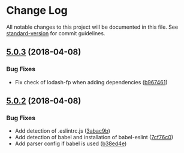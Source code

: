 # Change Log

All notable changes to this project will be documented in this file. See [standard-version](https://github.com/conventional-changelog/standard-version) for commit guidelines.

<a name="5.0.3"></a>
## [5.0.3](https://github.com/cicerono/cicero-eslint-config/compare/v5.0.2...v5.0.3) (2018-04-08)


### Bug Fixes

* Fix check of lodash-fp when adding dependencies ([b967461](https://github.com/cicerono/cicero-eslint-config/commit/b967461))



<a name="5.0.2"></a>
## [5.0.2](https://github.com/cicerono/cicero-eslint-config/compare/v5.0.1...v5.0.2) (2018-04-08)


### Bug Fixes

* Add detection of .eslintrc.js ([3abac9b](https://github.com/cicerono/cicero-eslint-config/commit/3abac9b))
* Add detection of babel and installation of babel-eslint ([7cf76c0](https://github.com/cicerono/cicero-eslint-config/commit/7cf76c0))
* Add parser config if babel is used ([b38ed4e](https://github.com/cicerono/cicero-eslint-config/commit/b38ed4e))
